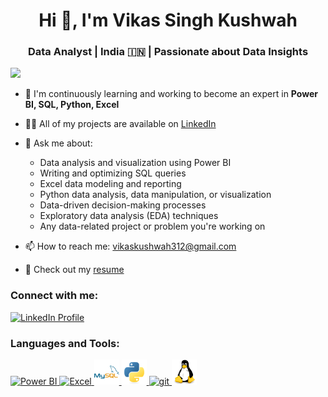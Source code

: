 <h1 align="center">Hi 👋, I'm Vikas Singh Kushwah</h1>
<h3 align="center">Data Analyst | India 🇮🇳 | Passionate about Data Insights</h3>

![](https://komarev.com/ghpvc/?username=vikaskushwah312&color=brightgreen)


- 🌱 I'm continuously learning and working to become an expert in **Power BI, SQL, Python, Excel**

- 👨‍💻 All of my projects are available on [LinkedIn](https://www.linkedin.com/in/vikas-singh-kushwah-268228168/)

- 💬 Ask me about:
    - Data analysis and visualization using Power BI 
    - Writing and optimizing SQL queries 
    - Excel data modeling and reporting 
    - Python data analysis, data manipulation, or visualization 
    - Data-driven decision-making processes 
    - Exploratory data analysis (EDA) techniques 
    - Any data-related project or problem you're working on

- 📫 How to reach me: [vikaskushwah312@gmail.com](mailto:vikaskushwah312@gmail.com)

- 📄 Check out my [resume](https://drive.google.com/file/d/1t1Alht3vjjb3kTaPzZljut9K59rorNfU/view)

<h3 align="left">Connect with me:</h3>
<p align="left"> 
  <a href="[https://www.linkedin.com/in/your-linkedin-profile](https://www.linkedin.com/in/vikas-singh-kushwah-268228168/)">
    <img src="https://raw.githubusercontent.com/rahuldkjain/github-profile-readme-generator/master/src/images/icons/Social/linked-in-alt.svg" alt="LinkedIn Profile" width="40" height="40">
  </a>
<!-- You can add social media or professional networking links here if you have any -->
</p>

<h3 align="left">Languages and Tools:</h3>
<p align="left">
    <a href="https://powerbi.microsoft.com/">
      <img src="https://logos-world.net/wp-content/uploads/2022/02/Microsoft-Power-BI-Symbol.png" alt="Power BI" width="40" height="40">
    </a>
    <a href="[https://powerbi.microsoft.com/](https://www.microsoft.com/en-in/microsoft-365/excel)">
      <img src="https://cdn1.iconfinder.com/data/icons/famous-brand-apps/100/_-04-512.png" alt="Excel" width="40" height="40">
    </a>
  <a href="https://www.mysql.com/" target="_blank" rel="noreferrer">
      <img src="https://raw.githubusercontent.com/devicons/devicon/master/icons/mysql/mysql-original-wordmark.svg" alt="mysql" width="40" height="40"/>
  </a>
  <a href="[https://www.mysql.com/](https://www.python.org)" target="_blank" rel="noreferrer">
      <img src="https://raw.githubusercontent.com/devicons/devicon/master/icons/python/python-original.svg" alt="python" width="40" height="40"/>
  </a>
  <a href="https://git-scm.com/" target="_blank" rel="noreferrer">
        <img src="https://www.vectorlogo.zone/logos/git-scm/git-scm-icon.svg" alt="git" width="40" height="40"/>
    </a>
    <a href="https://www.linux.org/" target="_blank" rel="noreferrer">
        <img src="https://raw.githubusercontent.com/devicons/devicon/master/icons/linux/linux-original.svg" alt="linux" width="40" height="40"/>
    </a>
    
</p>
